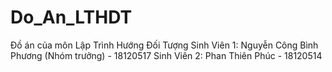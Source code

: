 # Do_An_LTHDT
Đồ án của môn Lập Trình Hướng Đối Tượng
Sinh Viên 1: Nguyễn Công Bình Phương (Nhóm trưởng) - 18120517
Sinh Viên 2: Phan Thiên Phúc - 18120514
